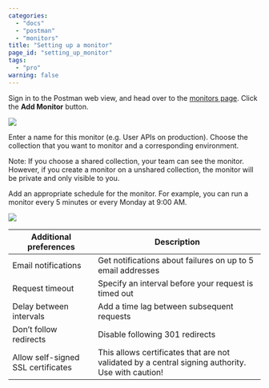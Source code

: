 ```yaml
---
categories: 
  - "docs"
  - "postman"
  - "monitors"
title: "Setting up a monitor"
page_id: "setting_up_monitor"
tags: 
  - "pro"
warning: false
---
```


Sign in to the Postman web view, and head over to the [monitors page](https://monitor.getpostman.com/). Click the **Add Monitor** button.

![](https://cloud.githubusercontent.com/assets/681190/21090390/792944e2-c065-11e6-8937-39c18fe888ad.png)

Enter a name for this monitor (e.g. User APIs on production). Choose the collection that you want to monitor and a corresponding environment.

Note: If you choose a shared collection, your team can see the monitor. However, if you create a monitor on a unshared collection, the monitor will be private and only visible to you.

Add an appropriate schedule for the monitor. For example, you can run a monitor every 5 minutes or every Monday at 9:00 AM. 

![](https://cloud.githubusercontent.com/assets/681190/21090434/baba2098-c065-11e6-9647-ab436daaa8d6.png)

| **Additional preferences** | **Description** |
| --- | --- |
| Email notifications | Get notifications about failures on up to 5 email addresses |
| Request timeout | Specify an interval before your request is timed out |
| Delay between intervals | Add a time lag between subsequent requests |
| Don’t follow redirects | Disable following 301 redirects |
| Allow self-signed SSL certificates | This allows certificates that are not validated by a central signing authority. Use with caution! |
